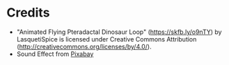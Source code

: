 # Credits
- "Animated Flying Pteradactal Dinosaur Loop" (https://skfb.ly/o9nTY) by LasquetiSpice is licensed under Creative Commons Attribution (http://creativecommons.org/licenses/by/4.0/).
- Sound Effect from <a href="https://pixabay.com/?utm_source=link-attribution&utm_medium=referral&utm_campaign=music&utm_content=104903">Pixabay</a>